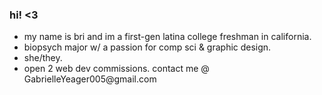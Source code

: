 ### hi! <3

<ul>
  <li>my name is bri and im a first-gen latina college freshman in california.</li>
  <li>biopsych major w/ a passion for comp sci & graphic design.</li>
  <li>she/they.</li>
  <li>open 2 web dev commissions. contact me @ GabrielleYeager005@gmail.com</li>
</ul>

<!--
**xoxostardust/xoxostardust** is a ✨ _special_ ✨ repository because its `README.md` (this file) appears on your GitHub profile.

Here are some ideas to get you started:

- 🔭 I’m currently working on ...
- 🌱 I’m currently learning ...
- 👯 I’m looking to collaborate on ...
- 🤔 I’m looking for help with ...
- 💬 Ask me about ...
- 📫 How to reach me: ...
- 😄 Pronouns: ...
- ⚡ Fun fact: ...
-->

